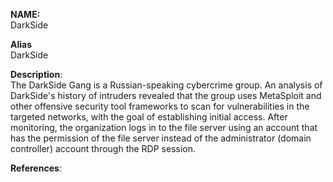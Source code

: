 **NAME:**  
DarkSide  
  
**Alias**  
DarkSide  

**Description**:   
The DarkSide Gang is a Russian-speaking cybercrime group. An analysis of DarkSide's history of intruders revealed that the group uses MetaSploit and other offensive security tool frameworks to scan for vulnerabilities in the targeted networks, with the goal of establishing initial access. After monitoring, the organization logs in to the file server using an account that has the permission of the file server instead of the administrator (domain controller) account through the RDP session.

**References**:  


